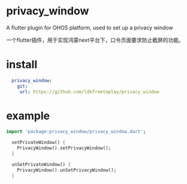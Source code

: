 # privacy_window
 A flutter plugin for OHOS platform, used to set up a privacy window

 一个flutter插件，用于实现鸿蒙next平台下，口令页面要求防止截屏的功能。
# install

``` YAML
  privacy_window:
    git:
     url: https://github.com/ldkfreetoplay/privacy_window
```

# example

``` dart
import 'package:privacy_window/privacy_window.dart';

  setPrivateWindow() {
    PrivacyWindow().setPrivacyWindow();
  }

  unSetPrivateWindow() {
    PrivacyWindow().unSetPrivacyWindow();
  }

```
